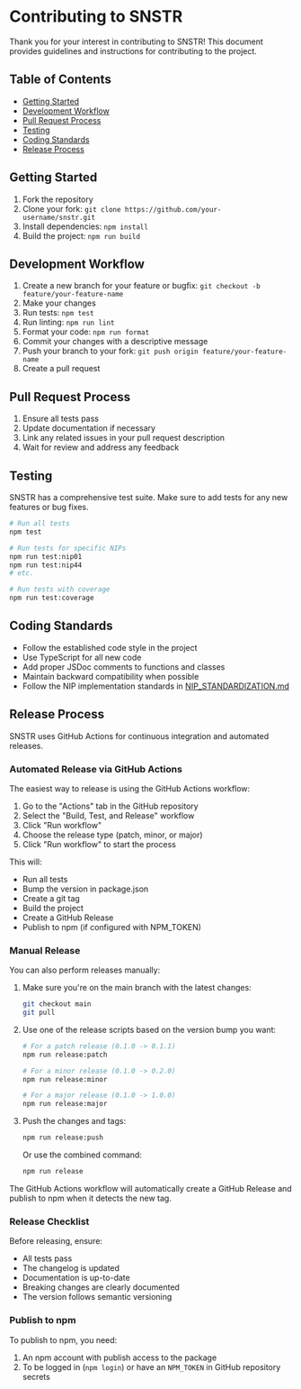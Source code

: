 # Contributing to SNSTR

Thank you for your interest in contributing to SNSTR! This document provides guidelines and instructions for contributing to the project.

## Table of Contents

- [Getting Started](#getting-started)
- [Development Workflow](#development-workflow)
- [Pull Request Process](#pull-request-process)
- [Testing](#testing)
- [Coding Standards](#coding-standards)
- [Release Process](#release-process)

## Getting Started

1. Fork the repository
2. Clone your fork: `git clone https://github.com/your-username/snstr.git`
3. Install dependencies: `npm install`
4. Build the project: `npm run build`

## Development Workflow

1. Create a new branch for your feature or bugfix: `git checkout -b feature/your-feature-name`
2. Make your changes
3. Run tests: `npm test`
4. Run linting: `npm run lint`
5. Format your code: `npm run format`
6. Commit your changes with a descriptive message
7. Push your branch to your fork: `git push origin feature/your-feature-name`
8. Create a pull request

## Pull Request Process

1. Ensure all tests pass
2. Update documentation if necessary
3. Link any related issues in your pull request description
4. Wait for review and address any feedback

## Testing

SNSTR has a comprehensive test suite. Make sure to add tests for any new features or bug fixes.

```bash
# Run all tests
npm test

# Run tests for specific NIPs
npm run test:nip01
npm run test:nip44
# etc.

# Run tests with coverage
npm run test:coverage
```

## Coding Standards

- Follow the established code style in the project
- Use TypeScript for all new code
- Add proper JSDoc comments to functions and classes
- Maintain backward compatibility when possible
- Follow the NIP implementation standards in [NIP_STANDARDIZATION.md](src/NIP_STANDARDIZATION.md)

## Release Process

SNSTR uses GitHub Actions for continuous integration and automated releases.

### Automated Release via GitHub Actions

The easiest way to release is using the GitHub Actions workflow:

1. Go to the "Actions" tab in the GitHub repository
2. Select the "Build, Test, and Release" workflow
3. Click "Run workflow"
4. Choose the release type (patch, minor, or major)
5. Click "Run workflow" to start the process

This will:
- Run all tests
- Bump the version in package.json
- Create a git tag
- Build the project
- Create a GitHub Release
- Publish to npm (if configured with NPM_TOKEN)

### Manual Release

You can also perform releases manually:

1. Make sure you're on the main branch with the latest changes: 
   ```bash
   git checkout main
   git pull
   ```

2. Use one of the release scripts based on the version bump you want:
   ```bash
   # For a patch release (0.1.0 -> 0.1.1)
   npm run release:patch
   
   # For a minor release (0.1.0 -> 0.2.0)
   npm run release:minor
   
   # For a major release (0.1.0 -> 1.0.0)
   npm run release:major
   ```

3. Push the changes and tags:
   ```bash
   npm run release:push
   ```

   Or use the combined command:
   ```bash
   npm run release
   ```

The GitHub Actions workflow will automatically create a GitHub Release and publish to npm when it detects the new tag.

### Release Checklist

Before releasing, ensure:

- All tests pass
- The changelog is updated
- Documentation is up-to-date
- Breaking changes are clearly documented
- The version follows semantic versioning

### Publish to npm

To publish to npm, you need:

1. An npm account with publish access to the package
2. To be logged in (`npm login`) or have an `NPM_TOKEN` in GitHub repository secrets 